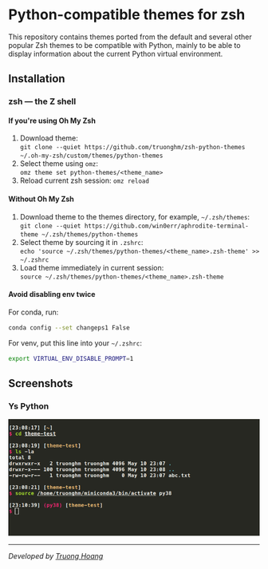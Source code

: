 # Python-compatible themes for zsh

This repository contains themes ported from the default and several other popular Zsh themes to be compatible with Python, mainly to be able to display information about the current Python virtual environment.


## Installation

### **zsh** — the Z shell

#### If you're using Oh My Zsh

1. Download theme: \
   `git clone --quiet https://github.com/truonghm/zsh-python-themes ~/.oh-my-zsh/custom/themes/python-themes`
2. Select theme using `omz`: \
   `omz theme set python-themes/<theme_name>`
3. Reload current zsh session: `omz reload`

#### Without Oh My Zsh

1. Download theme to the themes directory, for example, `~/.zsh/themes`: \
   `git clone --quiet https://github.com/win0err/aphrodite-terminal-theme ~/.zsh/themes/python-themes`
2. Select theme by sourcing it in `.zshrc`: \
   `echo 'source ~/.zsh/themes/python-themes/<theme_name>.zsh-theme' >> ~/.zshrc`
3. Load theme immediately in current session: \
   `source ~/.zsh/themes/python-themes/<theme_name>.zsh-theme`
#### Avoid disabling env twice

For conda, run:

```bash
conda config --set changeps1 False
```

For venv, put this line into your `~/.zshrc`:

```bash
export VIRTUAL_ENV_DISABLE_PROMPT=1
```

## Screenshots

### Ys Python

![](images/2023-05-10-23-10-54.png)

<!-- ### **fish** — the friendly interactive shell

1. Backup existing `fish_prompt.fish` file: \
   `cp ~/.config/fish/functions/fish_prompt.fish{,.bak}`
2. Download prompt:
   ```sh
   wget https://raw.githubusercontent.com/win0err/aphrodite-terminal-theme/master/fish_prompt.fish \
	    -O ~/.config/fish/functions/fish_prompt.fish
   ```

> **Author's note:** It looks even cooler when: \
> a) theme is set to `None`: `fish_config theme save None`, \
> b) autosuggestions are disabled: `echo 'set -g fish_autosuggestion_enabled 0' >> ~/.config/fish/config.fish`.

### bash — GNU Bourne-Again SHell

1. Download theme to the themes directory, for example, `~/.bash/themes`: \
   `git clone --quiet https://github.com/win0err/aphrodite-terminal-theme ~/.bash/themes/aphrodite`
2. Select theme by sourcing it in `.bashrc`: \
   `echo 'source ~/.bash/themes/aphrodite/aphrodite.theme.sh' >> ~/.bashrc`
3. Load theme immediately in current session: \
   `source ~/.bash/themes/aphrodite/aphrodite.theme.sh` -->


---
_Developed by [Truong Hoang](https://github.com/truonghm)_
